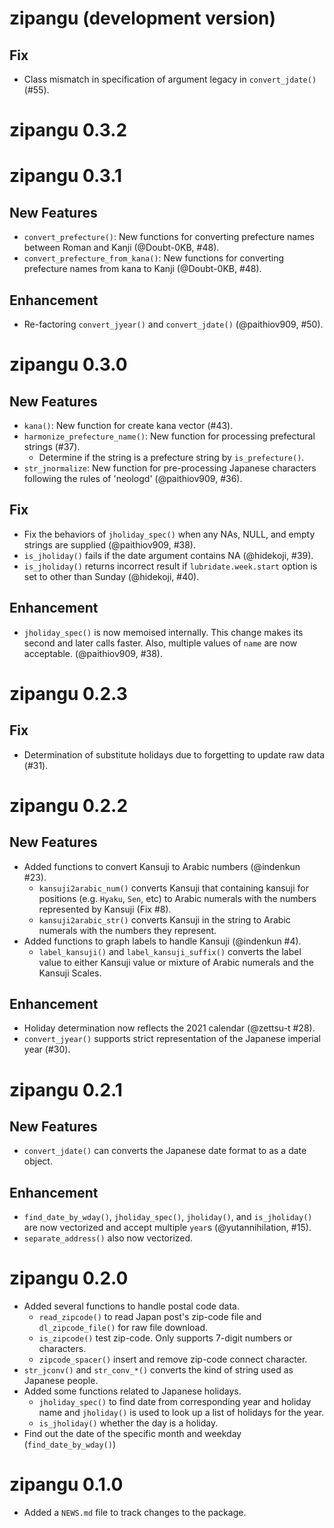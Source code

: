 # zipangu (development version)

## Fix

- Class mismatch in specification of argument legacy in `convert_jdate()` (#55).

# zipangu 0.3.2

# zipangu 0.3.1

## New Features

- `convert_prefecture()`: New functions for converting prefecture names between Roman and Kanji (@Doubt-0KB, #48).
- `convert_prefecture_from_kana()`: New functions for converting prefecture names from kana to Kanji (@Doubt-0KB, #48).

## Enhancement

- Re-factoring `convert_jyear()` and `convert_jdate()` (@paithiov909, #50).

# zipangu 0.3.0

## New Features

- `kana()`: New function for create kana vector (#43).
- `harmonize_prefecture_name()`: New function for processing prefectural strings (#37).
    - Determine if the string is a prefecture string by `is_prefecture()`. 
- `str_jnormalize`: New function for pre-processing Japanese characters following the rules of 'neologd' (@paithiov909, #36).

## Fix

- Fix the behaviors of `jholiday_spec()` when any NAs, NULL, and empty strings are supplied (@paithiov909, #38).
- `is_jholiday()` fails if the date argument contains NA (@hidekoji, #39).
- `is_jholiday()` returns incorrect result if `lubridate.week.start` option is set to other than Sunday (@hidekoji, #40).

## Enhancement

- `jholiday_spec()` is now memoised internally. This change makes its second and later calls faster. Also, multiple values of `name` are now acceptable. (@paithiov909, #38).

# zipangu 0.2.3

## Fix

- Determination of substitute holidays due to forgetting to update raw data (#31).

# zipangu 0.2.2

## New Features

* Added functions to convert Kansuji to Arabic numbers (@indenkun #23).
    * `kansuji2arabic_num()` converts Kansuji that containing kansuji for positions (e.g. `Hyaku`, `Sen`, etc) to Arabic numerals with the numbers represented by Kansuji (Fix #8).
    * `kansuji2arabic_str()` converts Kansuji in the string to Arabic numerals with the numbers they represent.
* Added functions to graph labels to handle Kansuji (@indenkun #4).
    * `label_kansuji()` and `label_kansuji_suffix()` converts the label value to either Kansuji value or mixture of Arabic numerals and the Kansuji Scales.

## Enhancement

- Holiday determination now reflects the 2021 calendar (@zettsu-t #28).
- `convert_jyear()` supports strict representation of the Japanese imperial year (#30).

# zipangu 0.2.1

## New Features

* `convert_jdate()` can converts the Japanese date format to as a date object.

## Enhancement

* `find_date_by_wday()`, `jholiday_spec()`, `jholiday()`, and `is_jholiday()`
  are now vectorized and accept multiple `year`s (@yutannihilation, #15).
* `separate_address()` also now vectorized.

# zipangu 0.2.0

* Added several functions to handle postal code data.
    * `read_zipcode()` to read Japan post's zip-code file and `dl_zipcode_file()` for raw file download.
    * `is_zipcode()` test zip-code. Only supports 7-digit numbers or characters.
    * `zipcode_spacer()` insert and remove zip-code connect character.
* `str_jconv()` and `str_conv_*()` converts the kind of string used as Japanese people.
* Added some functions related to Japanese holidays.
    * `jholiday_spec()` to find date from corresponding year and holiday name and `jholiday()` is used to look up a list of holidays for the year.
    * `is_jholiday()` whether the day is a holiday.
* Find out the date of the specific month and weekday (`find_date_by_wday()`)

# zipangu 0.1.0

* Added a `NEWS.md` file to track changes to the package.
